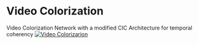 # Video Colorization 
Video Colorization Network with a modified CIC Architecture for temporal coherency
[![Video Colorizarion]([Imgur](https://imgur.com/U59C2O7))](https://youtu.be/UFeQ-lUwwL8 "Video Colorizarion")
